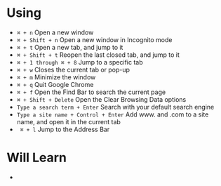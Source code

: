 # Using

* `⌘ + n` Open a new window
* `⌘ + Shift + n` Open a new window in Incognito mode
* `⌘ + t` Open a new tab, and jump to it
* `⌘ + Shift + t` Reopen the last closed tab, and jump to it
* `⌘ + 1 through ⌘ + 8` Jump to a specific tab
* `⌘ + w` Closes the current tab or pop-up
* `⌘ + m` Minimize the window
* `⌘ + q` Quit Google Chrome
* `⌘ + f` Open the Find Bar to search the current page
* `⌘ + Shift + Delete` Open the Clear Browsing Data options
* `Type a search term + Enter` Search with your default search engine
* `Type a site name + Control + Enter` Add www. and .com to a site name, and open it in the current tab
* `	⌘ + l` Jump to the Address Bar

# Will Learn
-
